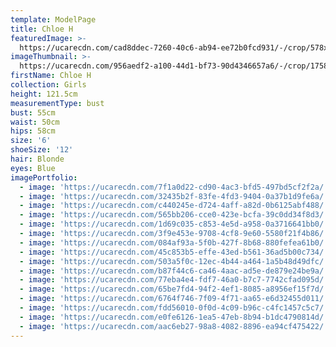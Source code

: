 ```yaml
---
template: ModelPage
title: Chloe H
featuredImage: >-
  https://ucarecdn.com/cad8ddec-7260-40c6-ab94-ee72b0fcd931/-/crop/578x308/0,0/-/preview/
imageThumbnail: >-
  https://ucarecdn.com/956aedf2-a100-44d1-bf73-90d4346657a6/-/crop/1758x1626/0,0/-/preview/
firstName: Chloe H
collection: Girls
height: 121.5cm
measurementType: bust
bust: 55cm
waist: 50cm
hips: 58cm
size: '6'
shoeSize: '12'
hair: Blonde
eyes: Blue
imagePortfolio:
  - image: 'https://ucarecdn.com/7f1a0d22-cd90-4ac3-bfd5-497bd5cf2f2a/'
  - image: 'https://ucarecdn.com/32435b2f-83fe-4fd3-9404-0a37b1d9fe6a/'
  - image: 'https://ucarecdn.com/c440245e-d724-4aff-a82d-0b6125abf488/'
  - image: 'https://ucarecdn.com/565bb206-cce0-423e-bcfa-39c0dd34f8d3/'
  - image: 'https://ucarecdn.com/1d69c035-c853-4e5d-a958-0a3716641bb0/'
  - image: 'https://ucarecdn.com/3f9e453e-9708-4cf8-9e60-5580f21f4b86/'
  - image: 'https://ucarecdn.com/084af93a-5f0b-427f-8b68-880fefea61b0/'
  - image: 'https://ucarecdn.com/45c853b5-effe-43ed-b561-36ad5b00c734/'
  - image: 'https://ucarecdn.com/503a5f0c-12ec-4b44-a464-1a5b48d49dfc/'
  - image: 'https://ucarecdn.com/b87f44c6-ca46-4aac-ad5e-de879e24be9a/'
  - image: 'https://ucarecdn.com/77eba4e4-fdf7-46a0-b7c7-7742cfad095d/'
  - image: 'https://ucarecdn.com/65be7fd4-94f2-4ef1-8085-a8956ef15f7d/'
  - image: 'https://ucarecdn.com/6764f746-7f09-4f71-aa65-e6d32455d011/'
  - image: 'https://ucarecdn.com/fdd56010-0f0d-4c09-b96c-c4fc1457c5c7/'
  - image: 'https://ucarecdn.com/e0fe6126-1ea5-47eb-8b94-b1dc4790814d/'
  - image: 'https://ucarecdn.com/aac6eb27-98a8-4082-8896-ea94cf475422/'
---
```


